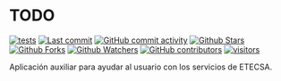 # TODO

[![tests](https://github.com/todo-devs/todo/workflows/tests/badge.svg?branch=main)](https://github.com/todo-devs/todo/actions?query=workflow%3Atests)
[![Last commit](https://img.shields.io/github/last-commit/todo-devs/todo.svg?style=flat)](https://github.com/todo-devs/todo/commits)
[![GitHub commit activity](https://img.shields.io/github/commit-activity/m/todo-devs/todo)](https://github.com/todo-devs/todo/commits)
[![Github Stars](https://img.shields.io/github/stars/todo-devs/todo?style=flat&logo=github)](https://github.com/todo-devs/todo/stargazers)
[![Github Forks](https://img.shields.io/github/forks/todo-devs/todo?style=flat&logo=github)](https://github.com/todo-devs/todo/network/members)
[![Github Watchers](https://img.shields.io/github/watchers/todo-devs/todo?style=flat&logo=github)](https://github.com/todo-devs/todo)
[![GitHub contributors](https://img.shields.io/github/contributors/todo-devs/todo)](https://github.com/todo-devs/todo/graphs/contributors)
[![visitors](https://visitor-badge.glitch.me/badge?page_id=todo-devs.todo)]()

Aplicación auxiliar para ayudar al usuario con los servicios de ETECSA.
